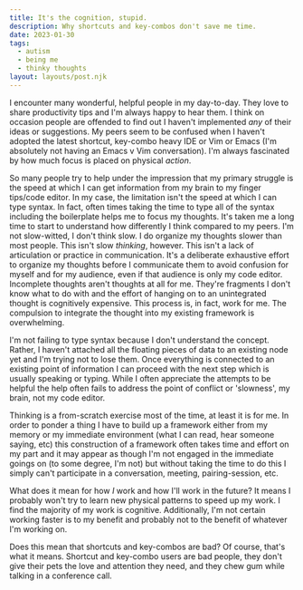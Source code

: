 ```yaml
---
title: It's the cognition, stupid.
description: Why shortcuts and key-combos don't save me time.
date: 2023-01-30
tags:
  - autism
  - being me
  - thinky thoughts
layout: layouts/post.njk
---
```


I encounter many wonderful, helpful people in my day-to-day. They love to share productivity tips and I'm always happy to hear them. I think on occasion people are offended to find out I haven't implemented *any* of their ideas or suggestions. My peers seem to be confused when I haven't adopted the latest shortcut, key-combo heavy IDE or Vim or Emacs (I'm absolutely not having an Emacs v Vim conversation). I'm always fascinated by how much focus is placed on physical *action*.

So many people try to help under the impression that my primary struggle is the speed at which I can get information from my brain to my finger tips/code editor. In my case, the limitation isn't the speed at which I can type syntax. In fact, often times taking the time to type all of the syntax including the boilerplate helps me to focus my thoughts. It's taken me a long time to start to understand how differently I think compared to my peers. I'm not slow-witted, I don't think slow. I do organize my thoughts slower than most people. This isn't slow *thinking*, however. This isn't a lack of articulation or practice in communication. It's a deliberate exhaustive effort to organize my thoughts before I communicate them to avoid confusion for myself and for my audience, even if that audience is only my code editor. Incomplete thoughts aren't thoughts at all for me. They're fragments I don't know what to do with and the effort of hanging on to an unintegrated thought is cognitively expensive. This process is, in fact, work for me. The compulsion to integrate the thought into my existing framework is overwhelming.

I'm not failing to type syntax because I don't understand the concept. Rather, I haven't attached all the floating pieces of data to an existing node yet and I'm trying not to lose them. Once everything is connected to an existing point of information I can proceed with the next step which is usually speaking or typing. While I often appreciate the attempts to be helpful the help often fails to address the point of conflict or 'slowness', my brain, not my code editor. 

Thinking is a from-scratch exercise most of the time, at least it is for me. In order to ponder a thing I have to build up a framework either from my memory or my immediate environment (what I can read, hear someone saying, etc) this construction of a framework often takes time and effort on my part and it may appear as though I'm not engaged in the immediate goings on (to some degree, I'm not) but without taking the time to do this I simply can't participate in a conversation, meeting, pairing-session, etc.

What does it mean for how *I* work and how I'll work in the future? It means I probably won't try to learn new physical patterns to speed up my work. I find the majority of my work is cognitive. Additionally, I'm not certain working faster is to my benefit and probably not to the benefit of whatever I'm working on.

Does this mean that shortcuts and key-combos are bad? Of course, that's what it means. Shortcut and key-combo users are bad people, they don't give their pets the love and attention they need, and they chew gum while talking in a conference call.
